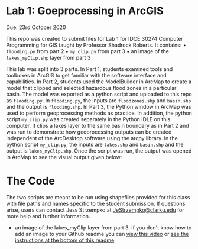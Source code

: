 # Lab 1: Goeprocessing in ArcGIS
Due: 23rd October 2020

This repo was created to submit files for Lab 1 for IDCE 30274 Computer Programming for GIS taught by Professor Shadrock Roberts. It contains: 
•	`flooding.py` from part 2
•	`my_clip.py` from part 3
•	an image of the `lakes_myClip.shp` layer from part 3

This lab was split into 3 parts. In Part 1, students examined tools and toolboxes in ArcGIS to get familiar with the software interface and capabilities. In Part 2, students used the ModelBuilder in ArcMap to create a model that clipped and selected hazardous flood zones in a particular basin. The model was exported as a python script and uploaded to this repo as `flooding.py`. In `flooding.py`, the inputs are `floodzones.shp` and `basin.shp` and the output is `flooding.shp`. In Part 3, the Python window in ArcMap was used to perform geoprocessing methods as practice. In addition, the python script `my_clip.py` was created separately in the Python IDLE on this computer. It clips a lakes layer to the same basin boundary as in Part 2 and was run to demonstrate how geoprocessing outputs can be created independent of the ArcDesktop software using the arcpy library. In the python script `my_clip.py`, the inputs are `lakes.shp` and `basin.shp` and the output is `lakes_myClip.shp`. Once the script was run, the output was opened in ArcMap to see the visual output given below: 



# The Code
The two scripts are meant to be run using shapefiles provided for this class with file paths and names specific to the student submission. If questions arise, users can contact Jess Strzempko at JeStrzempko@clarku.edu for more help and further information.


- an image of the lakes_myClip layer from part 3. If you don't know how to add an image to your Github readme you can [view this video](https://www.youtube.com/watch?reload=9&v=hHbWF1Bvgf4) or [see the instructions at the bottom of this readme](https://github.com/Shadrock/code-snippets).
